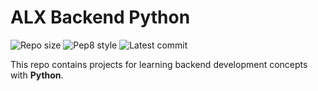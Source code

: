 # ALX Backend Python

![Repo size](https://img.shields.io/github/repo-size/JohnKamaujk/alx-backend-python)
![Pep8 style](https://img.shields.io/badge/PEP8-style%20guide-purple?style=round-square)
![Latest commit](https://img.shields.io/github/last-commit/JohnKamaujk/alx-backend-python/main?style=round-square)

This repo contains projects for learning backend development concepts with __Python__.